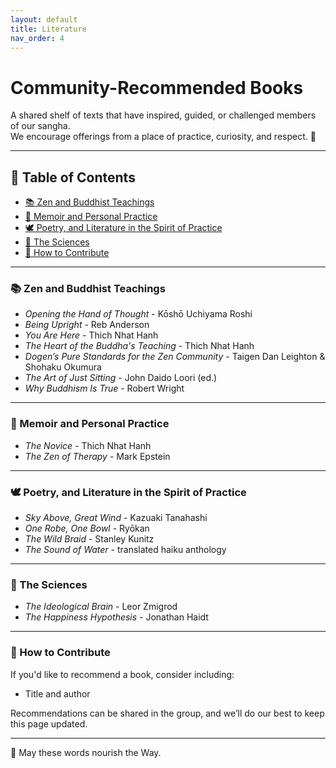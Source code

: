 ```yaml
---
layout: default
title: Literature
nav_order: 4
---
```


# Community-Recommended Books

A shared shelf of texts that have inspired, guided, or challenged members of our sangha.  
We encourage offerings from a place of practice, curiosity, and respect. 🌿

---

## 📑 Table of Contents

  - [📚 Zen and Buddhist Teachings](#-zen-and-buddhist-teachings)
  - [🧘 Memoir and Personal Practice](#-memoir-and-personal-practice)
  - [🕊️ Poetry, and Literature in the Spirit of Practice](#️-poetry-and-literature-in-the-spirit-of-practice)
  - [🧠 The Sciences](#-the-sciences)
  - [📖 How to Contribute](#-how-to-contribute)

---

### 📚 Zen and Buddhist Teachings

- *Opening the Hand of Thought* - Kōshō Uchiyama Roshi  
- *Being Upright* - Reb Anderson  
- *You Are Here* - Thich Nhat Hanh  
- *The Heart of the Buddha's Teaching* - Thich Nhat Hanh  
- *Dogen’s Pure Standards for the Zen Community* - Taigen Dan Leighton & Shohaku Okumura  
- *The Art of Just Sitting* - John Daido Loori (ed.)
- *Why Buddhism Is True* - Robert Wright

---

### 🧘 Memoir and Personal Practice

- *The Novice* - Thich Nhat Hanh  
- *The Zen of Therapy* - Mark Epstein  

---

### 🕊️ Poetry, and Literature in the Spirit of Practice

- *Sky Above, Great Wind* - Kazuaki Tanahashi  
- *One Robe, One Bowl* - Ryōkan  
- *The Wild Braid* - Stanley Kunitz  
- *The Sound of Water* - translated haiku anthology  

---

### 🧠 The Sciences

- *The Ideological Brain* - Leor Zmigrod
- *The Happiness Hypothesis* - Jonathan Haidt

---

### 📖 How to Contribute

If you'd like to recommend a book, consider including:

- Title and author

Recommendations can be shared in the group, and we’ll do our best to keep this page updated.

---

🙏 May these words nourish the Way.
